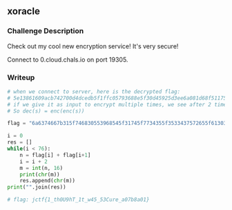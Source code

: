 ## xoracle

### Challenge Description  

Check out my cool new encryption service! It's very secure!  

Connect to 0.cloud.chals.io on port 19305.  

### Writeup
```python
# when we connect to server, here is the decrypted flag:
# 5e13861609acb742700d4dcedb5f1ffc05793688e5f30d45925d3ee6a081d68f5117505d3a8b
# if we give it as input to encrypt multiple times, we see after 2 time we again see it. 
# So dec(s) = enc(enc(s))

flag = "6a6374667b315f746830553968545f31745f7734355f3533437572655f61303762386130317d"

i = 0
res = []
while(i < 76):
	n = flag[i] + flag[i+1]
	i = i + 2
	m = int(n, 16)
	print(chr(m))
	res.append(chr(m))
print("".join(res))

# flag: jctf{1_th0U9hT_1t_w45_53Cure_a07b8a01}
```